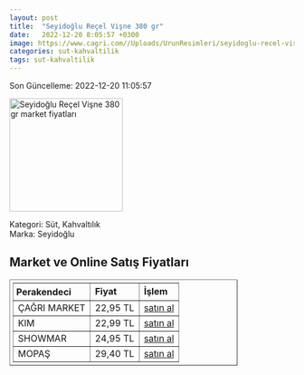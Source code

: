 ```yaml
---
layout: post
title:  "Seyidoğlu Reçel Vişne 380 gr"
date:   2022-12-20 8:05:57 +0300
image: https://www.cagri.com//Uploads/UrunResimleri/seyidoglu-recel-visne-380-gr--aa3a-.jpg
categories: sut-kahvaltilik
tags: sut-kahvaltilik
---
```


Son Güncelleme: 2022-12-20 11:05:57

<img src="https://www.cagri.com//Uploads/UrunResimleri/seyidoglu-recel-visne-380-gr--aa3a-.jpg" width="200" alt="Seyidoğlu Reçel Vişne 380 gr market fiyatları" />

Kategori: Süt, Kahvaltılık
<br />
Marka: Seyidoğlu

<h2>Market ve Online Satış Fiyatları</h2>

<table border="1" style="padding: 5px;width:80%;">
  <tr>
    <td style="padding: 5px;"><strong>Perakendeci</strong></td>
    <td><strong>Fiyat</strong></td>
    <td><strong>İşlem</strong></td>
  </tr>
  <tr>
              <td title="Çağrı Market">ÇAĞRI MARKET</td>
              <td>22,95 TL</td>
              <td><a title="Çağrı Market" target="_blank" href="https://www.cagri.com/seyidoglu-recel-visne-380-gr">satın al</a></td>
            </tr><tr>
              <td title="Kim">KIM</td>
              <td>22,99 TL</td>
              <td><a title="Kim" target="_blank" href="https://www.kimgeldi.com/seyidoglu-recel-380-gr-visne">satın al</a></td>
            </tr><tr>
              <td title="Showmar">SHOWMAR</td>
              <td>24,95 TL</td>
              <td><a title="Showmar" target="_blank" href="https://www.showmar.com.tr/urun/seyidoglu-recel-385gr-visne">satın al</a></td>
            </tr><tr>
              <td title="Mopaş">MOPAŞ</td>
              <td>29,40 TL</td>
              <td><a title="Mopaş" target="_blank" href="https://mopas.com.tr/seyidoglu-visne-receli-380-gr/p/202048">satın al</a></td>
            </tr>
</table>
